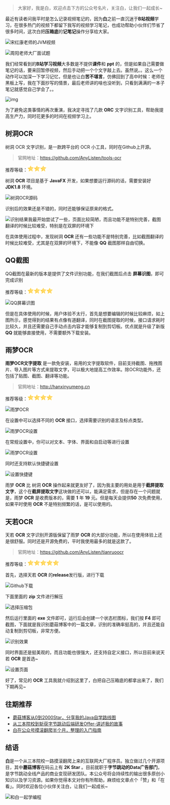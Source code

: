 

> 大家好，我是白，欢迎点击下方的公众号名片，关注白，让我们一起成长~

最近有读者问我平时是怎么记录视频笔记的，因为**白**之前一直沉迷于**B站视频**学习，在很多热门的视频下都留下我写的视频学习笔记，也成功帮助小伙伴们节省了很多时间，这次白把**压箱底**的**记笔记**操作分享给大家。

![宋红康老师的JVM视频](https://cdn.losey.top/blog/image-20210408192722047.png)

![周阳老师大厂面试题](https://cdn.losey.top/blog/image-20210408192854602.png)

我们经常看到的**B站学习视频**大多数是不提供**课件**和 **ppt** 的，但是如果自己需要做笔记的话，要来回暂停视频，然后手动把一个个文字敲上去。虽然说。。这么一个动作可以加深一下学习记忆，但是也让白**苦不堪言**，仿佛回到了高中时候：老师在黑板上写，我在下面抄写的情景，最后老师讲的啥也没听到，只看到满满的一本子笔记就感觉自己学会了。。

![img](https://cdn.losey.top/blog/5.png)

为了避免这类事情的再次重演，我决定寻找了几款 **ORC** 文字识别工具，帮助我提高生产力，同时花更多的时间在视频学习上。

## 树洞OCR

树洞 OCR 文字识别，是一款跨平台的 OCR 小工具，同时在Github上开源。

> 官网地址：https://github.com/AnyListen/tools-ocr

推荐等级：<img src="images/6.png" width="20" /><img src="images/6.png" width="20" /><img src="images/6.png" width="20" />

树洞 **OCR** 项目是基于 **JavaFX** 开发，如果想要运行源码的话，需要安装好 **JDK1.8** 环境。

![树洞OCR源码](https://cdn.losey.top/blog/3.png)

识别后的效果还是不错的，同时还能够保证原来的格式。

![识别结果](https://cdn.losey.top/blog/4.png)我最开始尝试了一些，页面比较简陋，而且功能不是特别完善，截图翻译的时候比较难受，特别是在双屏的环境下

在具体使用过程中，发现树洞 **OCR** 还有一些功能不是特别完善，比如截图翻译的时候比较难受，尤其是在双屏的环境下，不能像 **QQ** 截图那样自由切换。

## QQ截图

QQ截图在最新的版本是提供了文件识别功能，在我们截图后点击 **屏幕识图**，即可完成识别

推荐等级：<img src="images/6.png" width="20" /><img src="images/6.png" width="20" /><img src="images/6.png" width="20" /><img src="images/6.png" width="20" />

![QQ屏幕识图](https://cdn.losey.top/blog/image-20210408185828714.png)

但是在具体使用的时候，用户体验不太行，首先是想要编辑的时候比较麻烦，如上图所示，感觉得到的结果有点像有道翻译，同时在截图提取的时候，接口请求耗时比较久，并且还需要自己手动点击内容才能够复制到剪切板。优点就是升级了新版 **QQ** 就能够直接使用，不需要额外下载安装。

## 雨梦OCR

**雨梦OCR文字提取** 是一款免安装，易用的文字提取软件，目前支持截图、拖拽图片、导入图片等方式来提取文字，可以极大地提高工作效率。除OCR功能外，还包括了贴图、截图、翻译等功能。

> 官网地址：http://hanxinyumeng.cn

推荐等级：<img src="images/6.png" width="20" /><img src="images/6.png" width="20" /><img src="images/6.png" width="20" /><img src="images/6.png" width="20" />

![雨梦OCR](https://cdn.losey.top/blog/image-20200528153835250.png)

在设置中可以选择不同的 **OCR** 接口，选择需要识别的语言及标点类型。

![雨梦OCR设置](https://cdn.losey.top/blog/O1CN01GKE5MT2NY8zNpPFft_!!1839819974.png)

在常规设置中，你可以对文本、字体、界面和自启动等进行设置

![雨梦OCR设置](https://cdn.losey.top/blog/O1CN01Sgsoiy2NY8zTe7MCJ_!!1839819974.png)

同时还支持默认快捷键设置

![设置快捷键](https://cdn.losey.top/blog/O1CN01TP3u3K2NY8zNpOz2P_!!1839819974.png)

雨梦 **OCR** 比 树洞 **OCR** 操作起来就更友好了，因为我主要的用处是用于**截屏提取文字**，这个在**截屏提取文字**这块做的还可以，能满足需求，但是存在一个问题就是，雨梦 **OCR** 是收费版本的，需要 **1** 年 **19** 元。但是每天会提供**50** 次免费使用，如果平时使用 **OCR** 不是特别频繁的话，是可以使用的。

## 天若OCR

天若 **OCR** 文字识别开源版保留了雨梦 **OCR** 的大部分功能，所以在使用体验上还是很舒服。同时还是开源免费的，平时我使用最多的就是这款了。

> 官网地址：https://github.com/AnyListen/tianruoocr

推荐等级：<img src="images/6.png" width="20" /><img src="images/6.png" width="20" /><img src="images/6.png" width="20" /><img src="images/6.png" width="20" /><img src="images/6.png" width="20" />

首先，选择天若 **OCR** 的**release**发行版，进行下载

![Github下载](https://cdn.losey.top/blog/image-20200528154455138.png)

下面里面的 **zip** 文件进行解压

![选择压缩包](https://cdn.losey.top/blog/image-20200528154517106.png)

然后运行里面的 **exe** 文件即可，运行后会创建一个状态栏图标，我们按 **F4** 即可截图，下面就是我识别蘑菇博客中的一篇文章，识别的准确率挺高的，并且还能自动复制到剪切板，非常方便。

![识别效果](https://cdn.losey.top/blog/image-20200528154741103.png)

同时界面还是挺美观的，而且功能也很强大，还支持自定义接口，所以目前来说天若 **OCR** 是首选~

![设置页面](https://cdn.losey.top/blog/image-20200528154820325.png)

好了，常见的 **OCR** 工具我就介绍到这里了，白把自己压箱底的都拿出来了，我们下期再见~

## 往期推荐

- [蘑菇博客从0到2000Star，分享我的Java自学路线图](https://mp.weixin.qq.com/s/3u6OOYkpj4_ecMzfMqKJRw)
- [从三本院校到斩获字节跳动后端研发Offer-讲述我的故事](https://mp.weixin.qq.com/s/c4rR_aWpmNNFGn-mZBLWYg)
- [白在公众号摸滚翻爬半个月，整理的入门指南](https://mp.weixin.qq.com/s/Jj1i-mD9Tw0vUEFXi5y54g)

## 结语

**白**是一个从三本院校一路摸滚翻爬上来的互联网大厂程序员。独立做过几个开源项目，其中**蘑菇博客**在码云上有 **2K Star** 。目前就职于**字节跳动的Data广告部门**，是字节跳动全线产品的商业变现研发团队。本公众号将会持续性的输出很多原创小知识以及学习资源。如果你觉得本文对你有所帮助，麻烦给文章点个「赞」和「在看」。同时欢迎各位小伙伴关注白，让我们一起成长~

![和白一起学编程](https://cdn.losey.top/blog/image-20210122092846701.png)